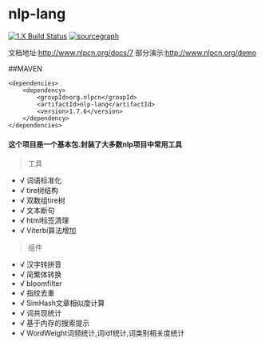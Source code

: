 nlp-lang
========

[![1.X Build Status](https://travis-ci.org/NLPchina/nlp-lang.svg?branch=master)](https://travis-ci.org/NLPchina/nlp-lang)
[![sourcegraph](https://sourcegraph.com/github.com/NLPchina/nlp-lang/-/badge.svg)](https://sourcegraph.com/github.com/NLPchina/nlp-lang?badge)


文档地址:http://www.nlpcn.org/docs/7 
部分演示:http://www.nlpcn.org/demo



##MAVEN
    
    <dependencies>
        <dependency>
            <groupId>org.nlpcn</groupId>
            <artifactId>nlp-lang</artifactId>
            <version>1.7.6</version>
        </dependency>
    </dependencies>
    


#### 这个项目是一个基本包.封装了大多数nlp项目中常用工具

> 工具
* √ 词语标准化
* √ tire树结构
* √ 双数组tire树
* √ 文本断句
* √ html标签清理
* √ Viterbi算法增加



> 组件
* √ 汉字转拼音
* √ 简繁体转换
* √ bloomfilter
* √ 指纹去重 
* √ SimHash文章相似度计算 
* √ 词共现统计
* √ 基于内存的搜索提示 
* √ WordWeight词频统计,词idf统计,词类别相关度统计 


